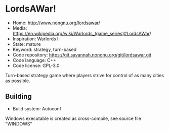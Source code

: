 # LordsAWar!

- Home: http://www.nongnu.org/lordsawar/
- Media: https://en.wikipedia.org/wiki/Warlords_(game_series)#LordsAWar!
- Inspiration: Warlords II
- State: mature
- Keyword: strategy, turn-based
- Code repository: https://git.savannah.nongnu.org/git/lordsawar.git
- Code language: C++
- Code license: GPL-3.0

Turn-based strategy game where players strive for control of as many cities as possible.

## Building

- Build system: Autoconf

Windows executable is created as cross-compile, see source file "WINDOWS" 

